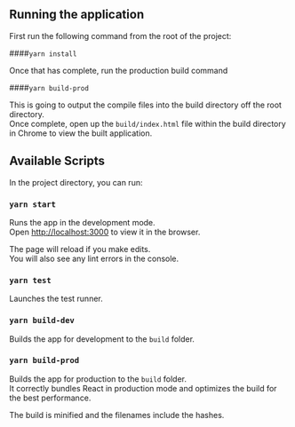 ## Running the application
First run the following command from the root of the project: 

####`yarn install` 

Once that has complete, run the production build command
 
####`yarn build-prod` 

This is going to output the compile files into the build directory off the root directory. <br />
Once complete, open up the `build/index.html` file within the build directory in Chrome to view the built application.

## Available Scripts

In the project directory, you can run:

### `yarn start`

Runs the app in the development mode.<br />
Open [http://localhost:3000](http://localhost:3000) to view it in the browser.

The page will reload if you make edits.<br />
You will also see any lint errors in the console.

### `yarn test`

Launches the test runner.

### `yarn build-dev`

Builds the app for development to the `build` folder.

### `yarn build-prod`

Builds the app for production to the `build` folder.<br />
It correctly bundles React in production mode and optimizes the build for the best performance.

The build is minified and the filenames include the hashes.<br />
